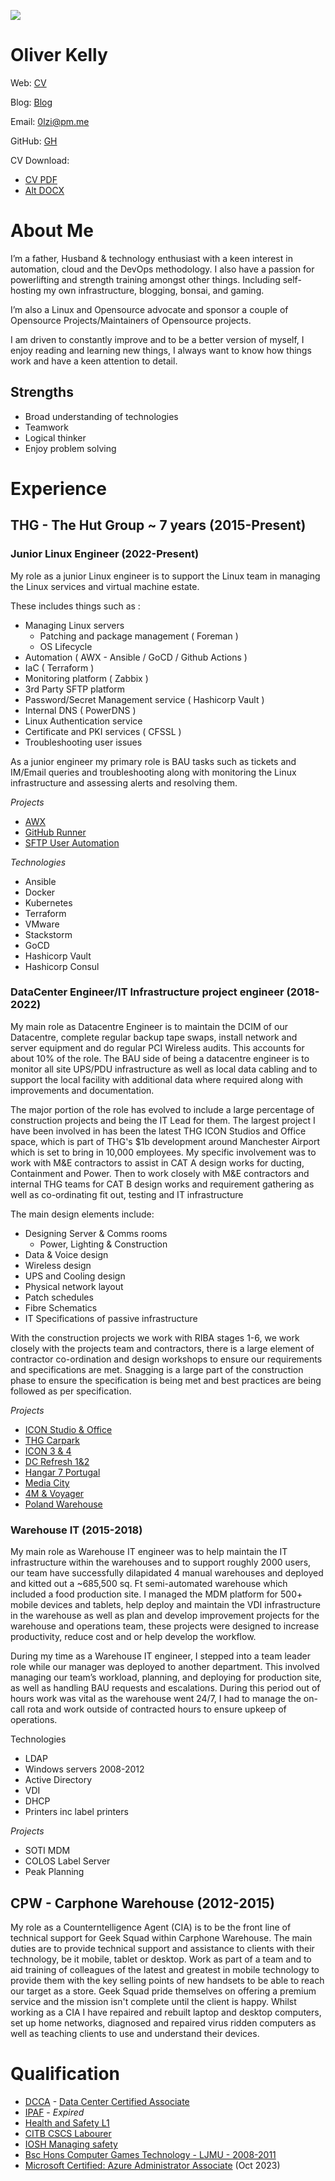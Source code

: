 
![](/CV/Images/0lzi-logo-01.png)

# Oliver Kelly
Web: [CV](https://0lzi.github.io/CV/)

Blog: [Blog](https://blog.0lzi.com)

Email: [0lzi@pm.me](mailto:0lzi@pm.me)

GitHub: [GH](https://github.com/0lzi)

CV Download: 
 - [CV PDF](https://github.com/0lzi/CV/raw/main/CV.pdf)
 - [Alt DOCX](https://github.com/0lzi/CV/raw/main/Oliver%20Kelly.docx)


# About Me

I’m a father, Husband & technology enthusiast with a keen interest in automation, cloud and the DevOps methodology. I also have a passion for powerlifting and strength training amongst other things. Including self-hosting my own infrastructure, blogging, bonsai, and gaming. 

I’m also a Linux and Opensource advocate and sponsor a couple of Opensource Projects/Maintainers of Opensource projects.

I am driven to constantly improve and to be a better version of myself, I enjoy reading and learning new things, I always want to know how things work and have a keen attention to detail.

## Strengths

- Broad understanding of technologies
- Teamwork
- Logical thinker
- Enjoy problem solving

# Experience

## THG - The Hut Group ~ 7 years (2015-Present)

### Junior Linux Engineer (2022-Present)

My role as a junior Linux engineer is to support the Linux team in managing the Linux services and virtual machine estate. 

These includes things such as :

- Managing Linux servers
  - Patching and package management ( Foreman )
  - OS Lifecycle
- Automation ( AWX - Ansible / GoCD / Github Actions  )
- IaC ( Terraform )
- Monitoring platform ( Zabbix )
- 3rd Party SFTP platform
- Password/Secret Management service ( Hashicorp Vault )
- Internal DNS ( PowerDNS )
- Linux Authentication service
- Certificate and PKI services ( CFSSL )
- Troubleshooting user issues

As a junior engineer my primary role is BAU tasks such as tickets and IM/Email queries and troubleshooting along with monitoring the Linux infrastructure and assessing alerts and resolving them.

*Projects*
- [AWX](Projects/awx.md)
- [GitHub Runner](Projects/ghrunner.md)
- [SFTP User Automation](Projects/sftp-automation.md)

*Technologies*
- Ansible 
- Docker
- Kubernetes
- Terraform
- VMware
- Stackstorm
- GoCD
- Hashicorp Vault
- Hashicorp Consul


### DataCenter Engineer/IT Infrastructure project engineer (2018-2022)

My main role as Datacentre Engineer is to maintain the DCIM of our Datacentre, complete regular backup tape swaps, install network and server equipment and do regular PCI Wireless audits. This accounts for about 10% of the role. The BAU side of being a datacentre engineer is to monitor all site UPS/PDU infrastructure as well as local data cabling and to support the local facility with additional data where required along with improvements and documentation.

The major portion of the role has evolved to include a large percentage of construction projects and being the IT Lead for them. The largest project I have been involved in has been the latest THG ICON Studios and Office space, which is part of THG's $1b development around Manchester Airport which is set to bring in 10,000 employees. My specific involvement was to work with M&E contractors to assist in CAT A design works for ducting, Containment and Power. Then to work closely with M&E contractors and internal THG teams for CAT B design works and requirement gathering as well as co-ordinating fit out, testing and IT infrastructure

The main design elements include:
- Designing Server & Comms rooms
  - Power, Lighting & Construction
- Data & Voice design
- Wireless design
- UPS and Cooling design
- Physical network layout
- Patch schedules
- Fibre Schematics
- IT Specifications of passive infrastructure

With the construction projects we work with RIBA stages 1-6, we work closely with the projects team and contractors, there is a large element of contractor co-ordination and design workshops to ensure our requirements and specifications are met. Snagging is a large part of the construction phase to ensure the specification is being met and best practices are being followed as per specification.


*Projects*
- [ICON Studio & Office](Projects/ICON-Studio-Office.md)
- [THG Carpark](Projects/THG-Carpark.md)
- [ICON 3 & 4](Projects/ICON-3-4.md)
- [DC Refresh 1&2](Projects/DC-Refresh.md)
- [Hangar 7 Portugal](Projects/Hangar-7-Portugal.md)
- [Media City](Projects/Media-City.md)
- [4M & Voyager](Projects/4M-Voyager.md)
- [Poland Warehouse](Projects/Poland-Warehouse.md)

### Warehouse IT (2015-2018)

My main role as Warehouse IT engineer was to help maintain the IT infrastructure within the warehouses and to support roughly 2000 users, our team have successfully dilapidated 4 manual warehouses and deployed and kitted out a ~685,500 sq. Ft semi-automated warehouse which included a food production site. I managed the MDM platform for 500+ mobile devices and tablets, help deploy and maintain the VDI infrastructure in the warehouse as well as plan and develop improvement projects for the warehouse and operations team, these projects were designed to increase productivity, reduce cost and or help develop the workflow.

During my time as a Warehouse IT engineer, I stepped into a team leader role while our manager was deployed to another department. This involved managing our team’s workload, planning, and deploying for production site, as well as handling BAU requests and escalations. During this period out of hours work was vital as the warehouse went 24/7, I had to manage the on-call rota and work outside of contracted hours to ensure upkeep of operations.

Technologies
 - LDAP
 - Windows servers 2008-2012
 - Active Directory
 - VDI
 - DHCP
 - Printers inc label printers

*Projects*

- SOTI MDM 
- COLOS Label Server
- Peak Planning

## CPW - Carphone Warehouse (2012-2015)

My role as a Counterntelligence Agent (CIA) is to be the front line of technical support for Geek Squad within Carphone Warehouse. The main duties are to provide technical support and assistance to clients with their technology, be it mobile, tablet or desktop. Work as part of a team and to aid training of colleagues of the latest and greatest in mobile technology to provide them with the key selling points of new handsets to be able to reach our target as a store. Geek Squad pride themselves on offering a premium service and the mission isn't complete until the client is happy.
Whilst working as a CIA I have repaired and rebuilt laptop and desktop computers, set up home networks, diagnosed and repaired virus ridden computers as well as teaching clients to use and understand their devices.

# Qualification

- [DCCA](Qualification/DCCA.pdf) - [Data Center Certified Associate](https://www.schneideruniversities.com/catalog/view/course/id/536/title/Schneider%20Electric%20University%20Data%20Center%20Certified%20Associate%20Exam)
- [IPAF](Qualification/Oliver%20Kelly%20-%20IPAF.pdf) - *Expired*
- [Health and Safety L1](Qualification/OliverKelly-H&SL1.pdf) 
- [CITB CSCS Labourer]() 
- [IOSH Managing safety](Qualification/Oliver%20Kelly.pdf) 
- [Bsc Hons Computer Games Technology - LJMU - 2008-2011]()
- [Microsoft Certified: Azure Administrator Associate](Qualification/Certifications%20-%20oliverkelly-2230%20_%20Microsoft%20Learn.pdf) (Oct 2023)

